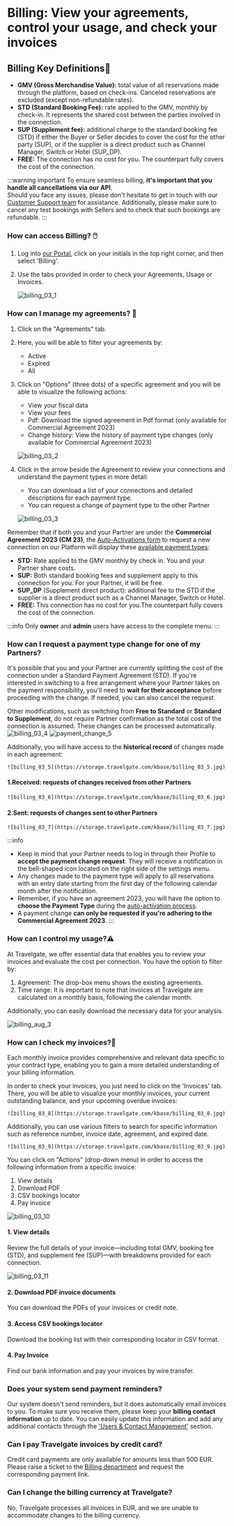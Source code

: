 ﻿---
sidebar_position: 1
---

# Billing: View your agreements, control your usage, and check your invoices 

## Billing Key Definitions🔎
   - **GMV (Gross Merchandise Value):** total value of all reservations made through the platform, based on check-ins. Canceled reservations are excluded (except non-refundable rates).
   - **STD (Standard Booking Fee):** rate applied to the GMV, monthly by check-in. It represents the shared cost between the parties involved in the connection.
   - **SUP (Supplement fee):** additional charge to the standard booking fee (STD) if either the Buyer or Seller decides to cover the cost for the other party (SUP), or if the supplier is a direct product such as Channel Manager, Switch or Hotel (SUP_DP).
   - **FREE:** The connection has no cost for you. The counterpart fully covers the cost of the connection.

:::warning important
To ensure seamless billing, **it's important that you handle all cancellations via our API**.  
Should you face any issues, please don't hesitate to get in touch with our [Customer Support team](https://app.travelgate.com/support) for assistance. Additionally, please make sure to cancel any test bookings with Sellers and to check that such bookings are refundable.
:::

### How can access Billing? 🖱️
1. Log into [our Portal](https://www.travelgate.com/), click on your initials in the top right corner, and then select 'Billing'.
2. Use the tabs provided in order to check your Agreements, Usage or Invoices.

	![billing_03_1](https://storage.travelgate.com/kbase/billing_03_1.jpg)

### How can I manage my agreements? 📑

1. Click on the "Agreements" tab.
2. Here, you will be able to filter your agreements by:	
   - Active
   - Expired
   - All
   
3. Click on "Options" (three dots) of a specific agreement and you will be able to visualize the following actions:
   - View your fiscal data
   - View your fees
   - Pdf: Download the signed agreement in Pdf format (only available for Commercial Agreement 2023)
   - Change history: View the history of payment type changes (only available for Commercial Agreement 2023)

	![billing_03_2](https://storage.travelgate.com/kbase/billing_03_2.jpg)

4. Click in the arrow beside the Agreement to review your connections and understand the payment types in more detail:
   - You can download a list of your connections and detailed descriptions for each payment type.
   - You can request a change of payment type to the other Partner

	![billing_03_3](https://storage.travelgate.com/kbase/billing_03_3.jpg)

Remember that if both you and your Partner are under the **Commercial Agreement 2023 (CM 23)**, the [Auto-Activations form](/kb/connections/my-connections/guick-guide-to-auto-activations/) to request a new connection on our Platform will display these [available payment types](/kb/account-settings/billing/billing-payment-types):

- **STD:** Rate applied to the GMV monthly by check in. You and your Partner share costs.
- **SUP:** Both standard booking fees and supplement apply to this connection for you. For your Partner, it will be free.
- **SUP_DP** (Supplement direct product): additional fee to the STD if the supplier is a direct product such as a Channel Manager, Switch or Hotel.
- **FREE:** This connection has no cost for you.The counterpart fully covers the cost of the connection.

:::info
Only **owner** and **admin** users have access to the complete menu.
:::

### How can I request a payment type change for one of my Partners?

It's possible that you and your Partner are currently splitting the cost of the connection under a Standard Payment Agreement (STD). If you're interested in switching to a free arrangement where your Partner takes on the payment responsibility, you'll need to **wait for their acceptance** before proceeding with the change. If needed, you can also cancel the request.

Other modifications, such as switching from **Free to Standard** or **Standard to Supplement**, do not require Partner confirmation as the total cost of the connection is assumed. These changes can be processed automatically.
	![billing_03_4](https://storage.travelgate.com/kbase/billing_03_4.jpg)
![payment_change_5](https://storage.travelgate.com/kbase/billing_payment_change_5.jpg)

Additionally, you will have access to the **historical record** of changes made in each agreement:

	![billing_03_5](https://storage.travelgate.com/kbase/billing_03_5.jpg)

#### 1.Received: requests of changes received from other Partners
	![billing_03_6](https://storage.travelgate.com/kbase/billing_03_6.jpg)

#### 2.Sent: requests of changes sent to other Partners
	![billing_03_7](https://storage.travelgate.com/kbase/billing_03_7.jpg)

:::info
- Keep in mind that your Partner needs to log in through their Profile to **accept the payment change request**. They will receive a notification in the bell-shaped icon located on the right side of the settings menu.
- Any changes made to the payment type will apply to all reservations with an entry date starting from the first day of the following calendar month after the notification.
- Remember, if you have an agreement 2023, you will have the option to **choose the Payment Type** during the [auto-activation process](/kb/connections/my-connections/guick-guide-to-auto-activations).
- A payment change **can only be requested if you're adhering to the Commercial Agreement 2023**.
:::

### How can I control my usage?⚠️

At Travelgate, we offer essential data that enables you to review your invoices and evaluate the cost per connection. You have the option to filter by:

1. Agreement: The drop-box menu shows the existing agreements. 
1. Time range: It is important to note that invoices at Travelgate are calculated on a monthly basis, following the calendar month.

Additionally, you can easily download the necessary data for your analysis.

![billing_aug_3](https://storage.travelgate.com/kbase/billing_aug_3.jpg)

### How can I check my invoices?🔎
Each monthly invoice provides comprehensive and relevant data specific to your contract type, enabling you to gain a more detailed understanding of your billing information.

In order to check your invoices, you just need to click on the 'Invoices' tab. There, you will be able to visualize your monthly invoices, your current outstanding balance, and your upcoming overdue invoices:

	![billing_03_8](https://storage.travelgate.com/kbase/billing_03_8.jpg)

Additionally, you can use various filters to search for specific information such as reference number, invoice date, agreement, and expired date.

	![billing_03_9](https://storage.travelgate.com/kbase/billing_03_9.jpg)

You can click on "Actions" (drop-down menu) in order to access the following information from a specific invoice:

1. View details
1. Download PDF 
1. CSV bookings locator
1. Pay invoice

![billing_03_10](https://storage.travelgate.com/kbase/billing_03_10.jpg)

#### 1. View details
Review the full details of your invoice—including total GMV, booking fee (STD), and supplement fee (SUP)—with breakdowns provided for each connection.

![billing_03_11](https://storage.travelgate.com/kbase/billing_03_11.jpg)

#### 2. Download PDF invoice documents
You can download the PDFs of your invoices or credit note.
#### 3. Access CSV bookings locator
Download the booking list with their corresponding locator in CSV format.
#### 4. Pay Invoice
Find our bank information and pay your invoices by wire transfer.

### Does your system send payment reminders?
Our system doesn't send reminders, but it does automatically email invoices to you. To make sure you receive them, please keep your **billing contact information** up to date. You can easily update this information and add any additional contacts through the ['Users & Contact Management'](/kb/account-settings/users-management/how-to-add-manage-users-to-organization) section.

### Can I pay Travelgate invoices by credit card?
Credit card payments are only available for amounts less than 500 EUR. Please raise a ticket to the [Billing department](https://app.travelgate.com/support) and request the corresponding payment link.

### Can I change the billing currency at Travelgate?
No, Travelgate processes all invoices in EUR, and we are unable to accommodate changes to the billing currency.